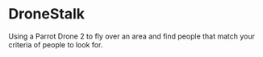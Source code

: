 DroneStalk
==========

Using a Parrot Drone 2 to fly over an area and find people that match your criteria of people to look for.
